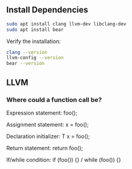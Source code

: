 ## Install Dependencies

```bash
sudo apt install clang llvm-dev libclang-dev
sudo apt install bear
```

Verify the installation:
```bash
clang --version
llvm-config --version
bear --version
```


## LLVM

### Where could a function call be?

Expression statement: foo();

Assignment statement: x = foo();

Declaration initializer: T x = foo();

Return statement: return foo();

If/while condition: if (foo()) {} / while (foo()) {}